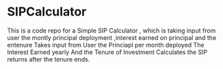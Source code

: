 # SIPCalculator
This is a code repo for a Simple SIP Calculator , which is taking input from user the montly principal deployment ,interest earned on principal and the entenure 
Takes input from User the Princiapl per month deployed 
The Interest Earned yearly 
And the Tenure of Investment 
Calculates the SIP returns after the tenure ends.
